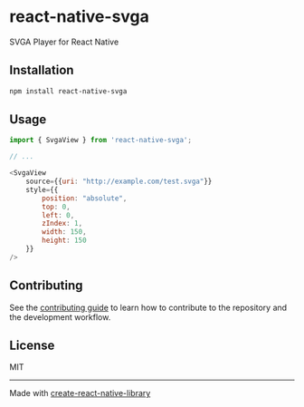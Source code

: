 # react-native-svga

SVGA Player for React Native

## Installation

```sh
npm install react-native-svga
```

## Usage


```js 
import { SvgaView } from 'react-native-svga';

// ...

<SvgaView
    source={{uri: "http://example.com/test.svga"}}
    style={{
        position: "absolute",
        top: 0,
        left: 0,
        zIndex: 1,
        width: 150,
        height: 150
    }}
/>
```


## Contributing

See the [contributing guide](CONTRIBUTING.md) to learn how to contribute to the repository and the development workflow.

## License

MIT

---

Made with [create-react-native-library](https://github.com/callstack/react-native-builder-bob)
